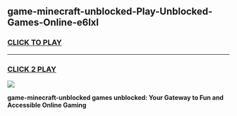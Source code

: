 
## game-minecraft-unblocked-Play-Unblocked-Games-Online-e6lxl
<h3>
<a href="https://premium76.site?title=game-minecraft-unblocked&ref=25A">CLICK TO PLAY</a></h3>
<hr>

<h3>
<a href="https://premium76.site?title=game-minecraft-unblocked&ref=25A">CLICK 2 PLAY</a>
  
</h3>

<a href="https://premium76.site?title=game-minecraft-unblocked&ref=25A"><img src="https://clearcache.store/games.png"></a>


**game-minecraft-unblocked games unblocked: Your Gateway to Fun and Accessible Online Gaming**

